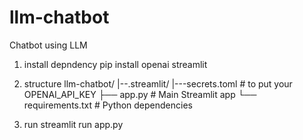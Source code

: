 # llm-chatbot
Chatbot using LLM

1. install depndency
pip install openai streamlit

2. structure
llm-chatbot/
|--.streamlit/
  |---secrets.toml       # to put your OPENAI_API_KEY
├── app.py               # Main Streamlit app
└── requirements.txt     # Python dependencies

4. run
streamlit run app.py
